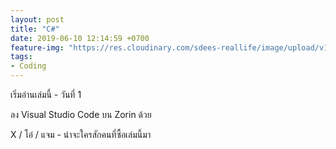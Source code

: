 ```yaml
---
layout: post
title: "C#"
date: 2019-06-10 12:14:59 +0700
feature-img: "https://res.cloudinary.com/sdees-reallife/image/upload/v1560213921/IMG_25620611_073501.jpg"
tags:
- Coding
---
```

เริ่มอ่านเล่มนี้ - วันที่ 1

ลง Visual Studio Code บน Zorin ด้วย

<i class="fa fa-child" style="color:plum"></i>

X / โอ๋ / แจม - น่าจะใครสักคนที่ซื้อเล่มนี้มา
